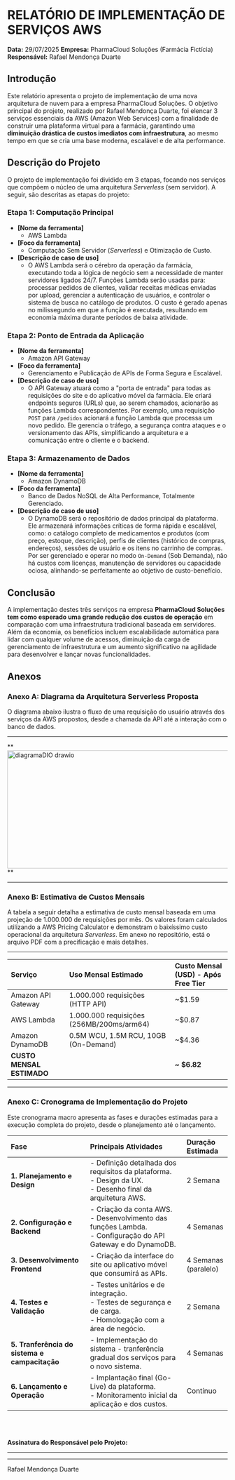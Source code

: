 # RELATÓRIO DE IMPLEMENTAÇÃO DE SERVIÇOS AWS

**Data:** 29/07/2025
**Empresa:** PharmaCloud Soluções (Farmácia Fictícia)
**Responsável:** Rafael Mendonça Duarte

## Introdução
Este relatório apresenta o projeto de implementação de uma nova arquitetura de nuvem para a empresa PharmaCloud Soluções. O objetivo principal do projeto, realizado por Rafael Mendonça Duarte, foi elencar 3 serviços essenciais da AWS (Amazon Web Services) com a finalidade de construir uma plataforma virtual para a farmácia, garantindo uma **diminuição drástica de custos imediatos com infraestrutura**, ao mesmo tempo em que se cria uma base moderna, escalável e de alta performance.

## Descrição do Projeto
O projeto de implementação foi dividido em 3 etapas, focando nos serviços que compõem o núcleo de uma arquitetura *Serverless* (sem servidor). A seguir, são descritas as etapas do projeto:

### Etapa 1: Computação Principal
* **[Nome da ferramenta]**
    * AWS Lambda
* **[Foco da ferramenta]**
    * Computação Sem Servidor (*Serverless*) e Otimização de Custo.
* **[Descrição de caso de uso]**
    * O AWS Lambda será o cérebro da operação da farmácia, executando toda a lógica de negócio sem a necessidade de manter servidores ligados 24/7. Funções Lambda serão usadas para: processar pedidos de clientes, validar receitas médicas enviadas por upload, gerenciar a autenticação de usuários, e controlar o sistema de busca no catálogo de produtos. O custo é gerado apenas no milissegundo em que a função é executada, resultando em economia máxima durante períodos de baixa atividade.

### Etapa 2: Ponto de Entrada da Aplicação
* **[Nome da ferramenta]**
    * Amazon API Gateway
* **[Foco da ferramenta]**
    * Gerenciamento e Publicação de APIs de Forma Segura e Escalável.
* **[Descrição de caso de uso]**
    * O API Gateway atuará como a "porta de entrada" para todas as requisições do site e do aplicativo móvel da farmácia. Ele criará endpoints seguros (URLs) que, ao serem chamados, acionarão as funções Lambda correspondentes. Por exemplo, uma requisição `POST` para `/pedidos` acionará a função Lambda que processa um novo pedido. Ele gerencia o tráfego, a segurança contra ataques e o versionamento das APIs, simplificando a arquitetura e a comunicação entre o cliente e o backend.

### Etapa 3: Armazenamento de Dados
* **[Nome da ferramenta]**
    * Amazon DynamoDB
* **[Foco da ferramenta]**
    * Banco de Dados NoSQL de Alta Performance, Totalmente Gerenciado.
* **[Descrição de caso de uso]**
    * O DynamoDB será o repositório de dados principal da plataforma. Ele armazenará informações críticas de forma rápida e escalável, como: o catálogo completo de medicamentos e produtos (com preço, estoque, descrição), perfis de clientes (histórico de compras, endereços), sessões de usuário e os itens no carrinho de compras. Por ser gerenciado e operar no modo `On-Demand` (Sob Demanda), não há custos com licenças, manutenção de servidores ou capacidade ociosa, alinhando-se perfeitamente ao objetivo de custo-benefício.

## Conclusão
A implementação destes três serviços na empresa **PharmaCloud Soluções tem como esperado uma grande redução dos custos de operação** em comparação com uma infraestrutura tradicional baseada em servidores. Além da economia, os benefícios incluem escalabilidade automática para lidar com qualquer volume de acessos, diminuição da carga de gerenciamento de infraestrutura e um aumento significativo na agilidade para desenvolver e lançar novas funcionalidades.

## Anexos

### Anexo A: Diagrama da Arquitetura Serverless Proposta
O diagrama abaixo ilustra o fluxo de uma requisição do usuário através dos serviços da AWS propostos, desde a chamada da API até a interação com o banco de dados.

---
**<img width="769" height="269" alt="diagramaDIO drawio" src="https://github.com/user-attachments/assets/190fea50-4153-4be3-93ea-df8445329db7" />
**

---

### Anexo B: Estimativa de Custos Mensais
A tabela a seguir detalha a estimativa de custo mensal baseada em uma projeção de 1.000.000 de requisições por mês. Os valores foram calculados utilizando a AWS Pricing Calculator e demonstram o baixíssimo custo operacional da arquitetura *Serverless*. Em anexo no repositório, está o arquivo PDF com a precificação e mais detalhes.

---

| Serviço              | Uso Mensal Estimado                         | Custo Mensal (USD) - Após Free Tier |
| :------------------- | :------------------------------------------ | :---------------------------------- |
| Amazon API Gateway   | 1.000.000 requisições (HTTP API)            | ~$1.59                              |
| AWS Lambda           | 1.000.000 requisições (256MB/200ms/arm64) | ~$0.87                              |
| Amazon DynamoDB      | 0.5M WCU, 1.5M RCU, 10GB (On-Demand)      | ~$4.36                              |
| **CUSTO MENSAL ESTIMADO** |                                             | **~ $6.82** |


---

### Anexo C: Cronograma de Implementação do Projeto
Este cronograma macro apresenta as fases e durações estimadas para a execução completa do projeto, desde o planejamento até o lançamento.

| Fase                        | Principais Atividades                                                                                               | Duração Estimada    |
| :-------------------------- | :------------------------------------------------------------------------------------------------------------------ | :------------------ |
| **1. Planejamento e Design** | - Definição detalhada dos requisitos da plataforma.<br>- Design da UX.<br>- Desenho final da arquitetura AWS.        | 2 Semana            |
| **2. Configuração e Backend** | - Criação da conta AWS.<br>- Desenvolvimento das funções Lambda.<br>- Configuração do API Gateway e do DynamoDB. | 4 Semanas           |
| **3. Desenvolvimento Frontend** | - Criação da interface do site ou aplicativo móvel que consumirá as APIs.                                          | 4 Semanas (paralelo)|
| **4. Testes e Validação** | - Testes unitários e de integração.<br>- Testes de segurança e de carga.<br>- Homologação com a área de negócio.     | 2 Semana            |
| **5. Tranferência do sistema e campacitação** | - Implementação do sistema - tranferência gradual dos serviços para o novo sistema.                  | 4 Semanas            |
| **6. Lançamento e Operação** | - Implantação final (Go-Live) da plataforma.<br>- Monitoramento inicial da aplicação e dos custos.                  | Contínuo            |

<br>
<br>

**Assinatura do Responsável pelo Projeto:**

---
---
Rafael Mendonça Duarte
